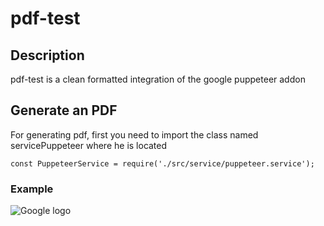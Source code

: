 # pdf-test

## Description

pdf-test is a clean formatted integration of the google puppeteer addon

## Generate an PDF

For generating pdf, first you need to import the class named servicePuppeteer where he is located

`const PuppeteerService = require('./src/service/puppeteer.service');`

### Example

![Google logo](https://www.google.fr/images/srpr/logo11w.png "google logo")
